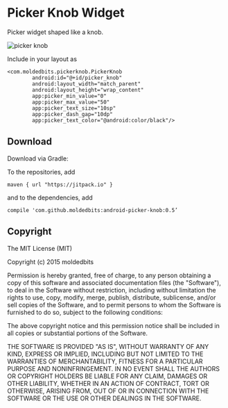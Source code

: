 # Picker Knob Widget

Picker widget shaped like a knob.

![picker knob](https://cloud.githubusercontent.com/assets/1011854/9435171/f462047a-4a62-11e5-9aca-1fd36081e3da.png)

Include in your layout as
```
<com.moldedbits.pickerknob.PickerKnob
        android:id="@+id/picker_knob"
        android:layout_width="match_parent"
        android:layout_height="wrap_content"
        app:picker_min_value="0"
        app:picker_max_value="50"
        app:picker_text_size="10sp"
        app:picker_dash_gap="10dp"
        app:picker_text_color="@android:color/black"/>
```

## Download

Download via Gradle:

To the repositories, add
```
maven { url "https://jitpack.io" }
```

and to the dependencies, add
```
compile 'com.github.moldedbits:android-picker-knob:0.5’
```

## Copyright

The MIT License (MIT)

Copyright (c) 2015 moldedbits

Permission is hereby granted, free of charge, to any person obtaining a copy
of this software and associated documentation files (the "Software"), to deal
in the Software without restriction, including without limitation the rights
to use, copy, modify, merge, publish, distribute, sublicense, and/or sell
copies of the Software, and to permit persons to whom the Software is
furnished to do so, subject to the following conditions:

The above copyright notice and this permission notice shall be included in
all copies or substantial portions of the Software.

THE SOFTWARE IS PROVIDED "AS IS", WITHOUT WARRANTY OF ANY KIND, EXPRESS OR
IMPLIED, INCLUDING BUT NOT LIMITED TO THE WARRANTIES OF MERCHANTABILITY,
FITNESS FOR A PARTICULAR PURPOSE AND NONINFRINGEMENT. IN NO EVENT SHALL THE
AUTHORS OR COPYRIGHT HOLDERS BE LIABLE FOR ANY CLAIM, DAMAGES OR OTHER
LIABILITY, WHETHER IN AN ACTION OF CONTRACT, TORT OR OTHERWISE, ARISING FROM,
OUT OF OR IN CONNECTION WITH THE SOFTWARE OR THE USE OR OTHER DEALINGS IN
THE SOFTWARE.
